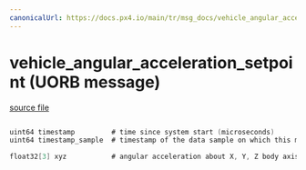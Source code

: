 ```yaml
---
canonicalUrl: https://docs.px4.io/main/tr/msg_docs/vehicle_angular_acceleration_setpoint
---
```


# vehicle_angular_acceleration_setpoint (UORB message)



[source file](https://github.com/PX4/PX4-Autopilot/blob/release/1.13/msg/vehicle_angular_acceleration_setpoint.msg)

```c

uint64 timestamp         # time since system start (microseconds)
uint64 timestamp_sample  # timestamp of the data sample on which this message is based (microseconds)

float32[3] xyz           # angular acceleration about X, Y, Z body axis in rad/s^2

```
